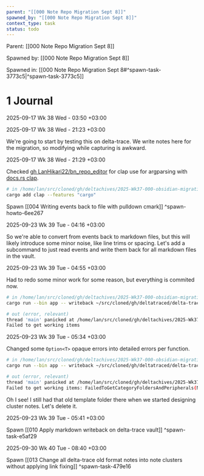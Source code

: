 ```yaml
---
parent: "[[000 Note Repo Migration Sept 8]]"
spawned_by: "[[000 Note Repo Migration Sept 8]]"
context_type: task
status: todo
---
```


Parent: [[000 Note Repo Migration Sept 8]]

Spawned by: [[000 Note Repo Migration Sept 8]] 

Spawned in: [[000 Note Repo Migration Sept 8#^spawn-task-3773c5|^spawn-task-3773c5]]

# 1 Journal

2025-09-17 Wk 38 Wed - 03:50 +03:00

2025-09-17 Wk 38 Wed - 21:23 +03:00

We're going to start by testing this on delta-trace. We write notes here for the migration, so modifying while capturing is awkward.

2025-09-17 Wk 38 Wed - 21:29 +03:00

Checked [gh LanHikari22/bn_repo_editor](https://github.com/LanHikari22/bn_repo_editor) for clap use for argparsing with [docs.rs clap](https://docs.rs/clap/latest/clap/).

```sh
# in /home/lan/src/cloned/gh/deltachives/2025-Wk37-000-obsidian-migration
cargo add clap --features "cargo"
```

Spawn [[004 Writing events back to file with pulldown cmark]] ^spawn-howto-6ee267

2025-09-23 Wk 39 Tue - 04:16 +03:00

So we're able to convert from events back to markdown files, but this will likely introduce some minor noise, like line trims or spacing. Let's add a subcommand to just read events and write them back for all markdown files in the vault.

2025-09-23 Wk 39 Tue - 04:55 +03:00

Had to redo some minor work for some reason, but everything is commited now.

```sh
# in /home/lan/src/cloned/gh/deltachives/2025-Wk37-000-obsidian-migration
cargo run --bin app -- writeback ~/src/cloned/gh/deltatraced/delta-trace

# out (error, relevant)
thread 'main' panicked at /home/lan/src/cloned/gh/deltachives/2025-Wk37-000-obsidian-migration/src/drivers.rs:67:10:
Failed to get working items
```

2025-09-23 Wk 39 Tue - 05:34 +03:00

Changed some `Option<T>` opaque errors into detailed errors per function.

```sh
# in /home/lan/src/cloned/gh/deltachives/2025-Wk37-000-obsidian-migration
cargo run --bin app -- writeback ~/src/cloned/gh/deltatraced/delta-trace

# out (error, relevant)
thread 'main' panicked at /home/lan/src/cloned/gh/deltachives/2025-Wk37-000-obsidian-migration/src/drivers.rs:67:10:
Failed to get working items: FailedToGetCategoryFoldersAndPeripherals(NotAClusterCategoryFolderPath("/home/lan/src/cloned/gh/deltatraced/delta-trace/lan/templates/000 big note/side-notes"))
```

Oh I see! I still had that old template folder there when we started designing cluster notes. Let's delete it.

2025-09-23 Wk 39 Tue - 05:41 +03:00

Spawn [[010 Apply markdown writeback on delta-trace vault]] ^spawn-task-e5af29

2025-09-30 Wk 40 Tue - 08:40 +03:00

Spawn [[013 Change all delta-trace old format notes into note clusters without applying link fixing]] ^spawn-task-479e16
